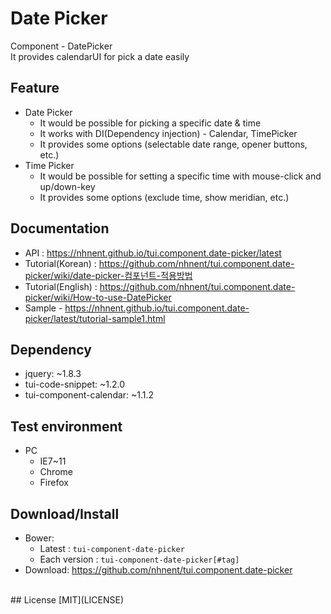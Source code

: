 Date Picker
===============
Component - DatePicker<br>It provides calendarUI for pick a date easily

## Feature
* Date Picker
    * It would be possible for picking a specific date & time
    * It works with DI(Dependency injection) - Calendar, TimePicker
    * It provides some options (selectable date range, opener buttons, etc.)
* Time Picker
    * It would be possible for setting a specific time with mouse-click and up/down-key
    * It provides some options (exclude time, show meridian, etc.)

## Documentation
* API : https://nhnent.github.io/tui.component.date-picker/latest
* Tutorial(Korean) : https://github.com/nhnent/tui.component.date-picker/wiki/date-picker-컴포넌트-적용방법
* Tutorial(English) : https://github.com/nhnent/tui.component.date-picker/wiki/How-to-use-DatePicker
* Sample - https://nhnent.github.io/tui.component.date-picker/latest/tutorial-sample1.html



## Dependency
* jquery: ~1.8.3
* tui-code-snippet: ~1.2.0
* tui-component-calendar: ~1.1.2

## Test environment
* PC
	* IE7~11
	* Chrome
	* Firefox


## Download/Install
* Bower:
   * Latest : `tui-component-date-picker`
   * Each version : `tui-component-date-picker[#tag]`
* Download: https://github.com/nhnent/tui.component.date-picker

<br>
## License
[MIT](LICENSE)
